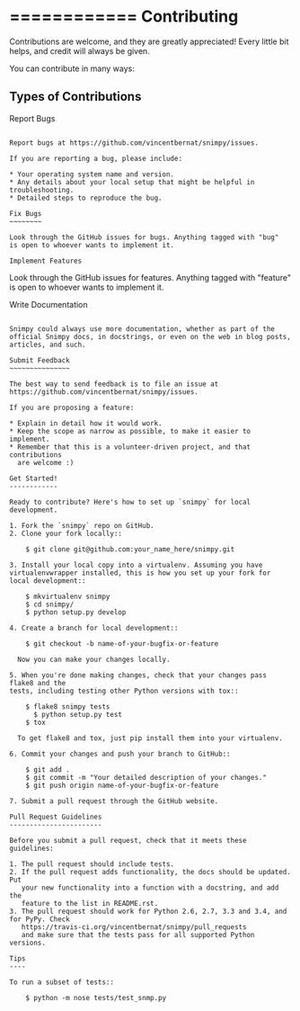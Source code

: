 ============
Contributing
============

Contributions are welcome, and they are greatly appreciated! Every
little bit helps, and credit will always be given.

You can contribute in many ways:

Types of Contributions
----------------------

Report Bugs
~~~~~~~~~~~

Report bugs at https://github.com/vincentbernat/snimpy/issues.

If you are reporting a bug, please include:

* Your operating system name and version.
* Any details about your local setup that might be helpful in troubleshooting.
* Detailed steps to reproduce the bug.

Fix Bugs
~~~~~~~~

Look through the GitHub issues for bugs. Anything tagged with "bug"
is open to whoever wants to implement it.

Implement Features
~~~~~~~~~~~~~~~~~~

Look through the GitHub issues for features. Anything tagged with "feature"
is open to whoever wants to implement it.

Write Documentation
~~~~~~~~~~~~~~~~~~~

Snimpy could always use more documentation, whether as part of the
official Snimpy docs, in docstrings, or even on the web in blog posts,
articles, and such.

Submit Feedback
~~~~~~~~~~~~~~~

The best way to send feedback is to file an issue at https://github.com/vincentbernat/snimpy/issues.

If you are proposing a feature:

* Explain in detail how it would work.
* Keep the scope as narrow as possible, to make it easier to implement.
* Remember that this is a volunteer-driven project, and that contributions
  are welcome :)

Get Started!
------------

Ready to contribute? Here's how to set up `snimpy` for local development.

1. Fork the `snimpy` repo on GitHub.
2. Clone your fork locally::

    $ git clone git@github.com:your_name_here/snimpy.git

3. Install your local copy into a virtualenv. Assuming you have virtualenvwrapper installed, this is how you set up your fork for local development::

    $ mkvirtualenv snimpy
    $ cd snimpy/
    $ python setup.py develop

4. Create a branch for local development::

    $ git checkout -b name-of-your-bugfix-or-feature

  Now you can make your changes locally.

5. When you're done making changes, check that your changes pass flake8 and the
tests, including testing other Python versions with tox::

    $ flake8 snimpy tests
	  $ python setup.py test
    $ tox

  To get flake8 and tox, just pip install them into your virtualenv.

6. Commit your changes and push your branch to GitHub::

    $ git add .
    $ git commit -m "Your detailed description of your changes."
    $ git push origin name-of-your-bugfix-or-feature

7. Submit a pull request through the GitHub website.

Pull Request Guidelines
-----------------------

Before you submit a pull request, check that it meets these guidelines:

1. The pull request should include tests.
2. If the pull request adds functionality, the docs should be updated. Put
   your new functionality into a function with a docstring, and add the
   feature to the list in README.rst.
3. The pull request should work for Python 2.6, 2.7, 3.3 and 3.4, and for PyPy. Check
   https://travis-ci.org/vincentbernat/snimpy/pull_requests
   and make sure that the tests pass for all supported Python versions.

Tips
----

To run a subset of tests::

	$ python -m nose tests/test_snmp.py